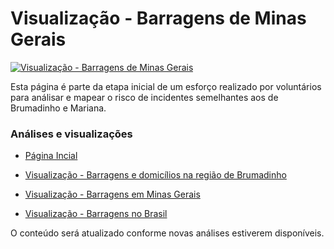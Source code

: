 # Visualização - Barragens de Minas Gerais #

[![Visualização - Barragens de Minas Gerais](https://raw.githubusercontent.com/edumagol/Analise-Mapemaneto-Risco-Barragems-Brasil/master/Dataviz/Barragens_MG_Macro.png)](https://raw.githubusercontent.com/edumagol/Analise-Mapemaneto-Risco-Barragems-Brasil/master/Dataviz/Barragens_MG_Macro.png)

Esta página é parte da etapa inicial de um esforço realizado por voluntários para análisar e mapear o risco de incidentes semelhantes aos de Brumadinho e Mariana.

### Análises e visualizações ###

* [ Página Incial ]( https://edumagol.github.io/ )

* [ Visualização - Barragens e domicílios na região de Brumadinho ]( https://edumagol.github.io/Analise-Mapemaneto-Risco-Barragems-Brasil/barragens_brumadinho )

* [ Visualização - Barragens em Minas Gerais ]( https://edumagol.github.io/Analise-Mapemaneto-Risco-Barragems-Brasil/barragens_mg )

* [ Visualização - Barragens no Brasil ]( https://edumagol.github.io/Analise-Mapemaneto-Risco-Barragems-Brasil/barragens_brasil )

O conteúdo será atualizado conforme novas análises estiverem disponíveis.


